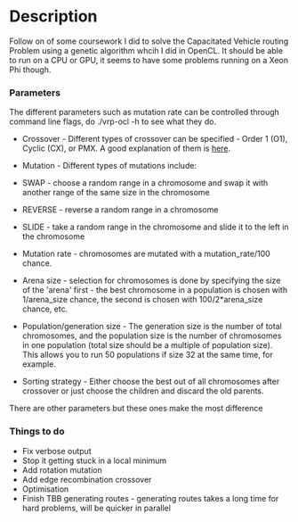 # Description

Follow on of some coursework I did to solve the Capacitated Vehicle routing Problem using a genetic algorithm whcih I did in OpenCL. It should be able to run on a CPU or GPU, it seems to have some problems running on a Xeon Phi though.

### Parameters

The different parameters such as mutation rate can be controlled through command line flags, do ./vrp-ocl -h to see what they do.

* Crossover - Different types of crossover can be specified - Order 1 (O1), Cyclic (CX), or PMX. A good explanation of them is [here](http://www.rubicite.com/Tutorials/GeneticAlgorithms/CrossoverOperators/Order1CrossoverOperator.aspx).

* Mutation - Different types of mutations include:
 * SWAP - choose a random range in a chromosome and swap it with another range of the same size in the chromosome
 * REVERSE - reverse a random range in a chromosome
 * SLIDE - take a random range in the chromosome and slide it to the left in the chromosome

* Mutation rate - chromosomes are mutated with a mutation\_rate/100 chance.

* Arena size - selection for chromosomes is done by specifying the size of the 'arena' first - the best chromosome in a population is chosen with 1/arena\_size chance, the second is chosen with 100/2\*arena\_size chance, etc.

* Population/generation size - The generation size is the number of total chromosomes, and the population size is the number of chromosomes in one population (total size should be a multiple of population size). This allows you to run 50 populations if size 32 at the same time, for example.

* Sorting strategy - Either choose the best out of all chromosomes after crossover or just choose the children and discard the old parents.

There are other parameters but these ones make the most difference

### Things to do

* Fix verbose output
* Stop it getting stuck in a local minimum
* Add rotation mutation
* Add edge recombination crossover
* Optimisation
* Finish TBB generating routes - generating routes takes a long time for hard problems, will be quicker in parallel

